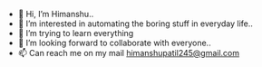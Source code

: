- 👋 Hi, I’m Himanshu..
- 👀 I’m interested in automating the boring stuff in everyday life..
- 🌱 I’m trying to learn everything
- 💞️ I’m looking forward to collaborate with everyone..
- 📫 Can reach me on my mail himanshupatil245@gmail.com

<!---
emraldwolf/emraldwolf is a ✨ special ✨ repository because its `README.md` (this file) appears on your GitHub profile.
You can click the Preview link to take a look at your changes.
--->
